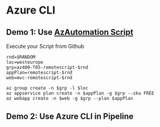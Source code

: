 # Azure CLI

## Demo 1: Use [AzAutomation Script](https://github.com/ARambazamba/AzAutomation)

Execute your Script from Github

```
rnd=$RANDOM
loc=westeurope
grp=az400-T05-remotescript-$rnd
appPlan=remotescript-$rnd
web=mvc-remotescript-$rnd

az group create -n $grp -l $loc
az appservice plan create -n $appPlan -g $grp --sku FREE
az webapp create -n $web -g $grp --plan $appPlan
```

## Demo 2: Use Azure CLI in Pipeline
